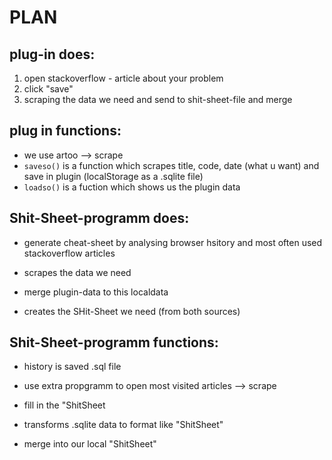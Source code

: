 # PLAN

## plug-in does:
1. open stackoverflow - article about your problem
2. click "save"
3. scraping the data we need and send to shit-sheet-file and merge

## plug in functions:
- we use artoo --> scrape
- `saveso()` is a function which scrapes title, code, date (what u want) and save in plugin (localStorage as a .sqlite file)
- `loadso()` is a fuction which shows us the plugin data

## Shit-Sheet-programm does:
- generate cheat-sheet by analysing browser hsitory and most often used stackoverflow articles
- scrapes the data we need

- merge plugin-data to this localdata

- creates the SHit-Sheet we need (from both sources)

## Shit-Sheet-programm functions:
- history is saved .sql file
- use extra propgramm to open most visited articles --> scrape
- fill in the "ShitSheet

- transforms .sqlite data to format like "ShitSheet"
- merge into our local "ShitSheet"

